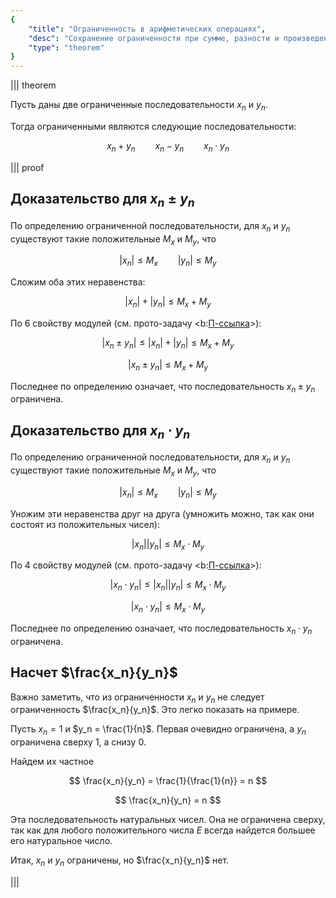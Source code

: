 ```yaml
---
{
    "title": "Ограниченность в арифметических операциях",
    "desc": "Сохранение ограниченности при сумме, разности и произведении последовательностей.",
    "type": "theorem"
}
---
```


||| theorem

Пусть даны две ограниченные последовательности $x_n$ и $y_n$.

Тогда ограниченными являются следующие последовательности:

$$ x_n + y_n \qquad x_n - y_n \qquad x_n\cdot y_n $$

||| proof

## Доказательство для $x_n \pm y_n$

По определению ограниченной последовательности, для $x_n$ и $y_n$ существуют такие положительные $M_x$ и $M_y$, что

$$ |x_n| \leq M_x \qquad |y_n| \leq M_y $$

Сложим оба этих неравенства:

$$ |x_n| + |y_n| \leq M_x + M_y $$

По 6 свойству модулей (см. прото-задачу <b:[П-ссылка](advanced/proto/common/abs)>):

$$ |x_n \pm y_n| \leq |x_n| + |y_n| \leq M_x + M_y $$

$$ |x_n \pm y_n| \leq M_x + M_y $$

Последнее по определению означает, что последовательность $x_n \pm y_n$ ограничена.

## Доказательство для $x_n\cdot y_n$

По определению ограниченной последовательности, для $x_n$ и $y_n$ существуют такие положительные $M_x$ и $M_y$, что

$$ |x_n| \leq M_x \qquad |y_n| \leq M_y $$

Уножим эти неравенства друг на друга (умножить можно, так как они состоят из положительных чисел):

$$ |x_n||y_n| \leq M_x \cdot M_y $$

По 4 свойству модулей (см. прото-задачу <b:[П-ссылка](advanced/proto/common/abs)>):

$$ |x_n\cdot y_n| \leq |x_n||y_n| \leq M_x\cdot M_y $$

$$ |x_n \cdot y_n| \leq M_x\cdot M_y $$

Последнее по определению означает, что последовательность $x_n \cdot y_n$ ограничена.

## Насчет $\frac{x_n}{y_n}$

Важно заметить, что из ограниченности $x_n$ и $y_n$ не следует ограниченность $\frac{x_n}{y_n}$.
Это легко показать на примере.

Пусть $x_n = 1$ и $y_n = \frac{1}{n}$. Первая очевидно ограничена, а $y_n$ ограничена сверху $1$, а снизу $0$.

Найдем их частное

$$ \frac{x_n}{y_n} = \frac{1}{\frac{1}{n}} = n $$

$$ \frac{x_n}{y_n} = n $$

Эта последовательность натуральных чисел. Она не ограничена сверху, так как для любого положительного числа $E$ всегда найдется большее его натуральное число.

Итак, $x_n$ и $y_n$ ограничены, но $\frac{x_n}{y_n}$ нет.

|||